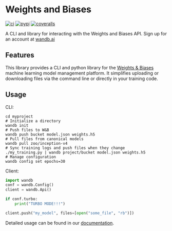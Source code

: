 # Weights and Biases

[![ci](https://circleci.com/gh/wandb/client.svg?style=svg)](https://circleci.com/gh/wandb/client) [![pypi](https://img.shields.io/pypi/v/wandb.svg)](https://pypi.python.org/pypi/wandb) [![coveralls](https://coveralls.io/repos/github/wandb/client/badge.svg?branch=master)](https://coveralls.io/github/wandb/client?branch=master)

A CLI and library for interacting with the Weights and Biases API.  Sign up for an account at [wandb.ai](https://wandb.ai)

## Features

This library provides a CLI and python library for the [Weights & Biases](https://wanbd.ai) machine learning model management platform.  It simplifies uploading or downloading files via the command line or directly in your training code.

## Usage

CLI:

```shell
cd myproject
# Initialize a directory
wandb init
# Push files to W&B
wandb push bucket model.json weights.h5
# Pull files from canonical models
wandb pull zoo/inception-v4
# Sync training logs and push files when they change
./my_training.py | wandb project/bucket model.json weights.h5
# Manage configuration
wandb config set epochs=30
```

Client:

```python
import wandb
conf = wandb.Config()
client = wandb.Api()

if conf.turbo:
    print("TURBO MODE!!!")

client.push("my_model", files=[open("some_file", "rb")])
```

Detailed usage can be found in our [documentation](http://wb-client.readthedocs.io/en/latest/usage.html).